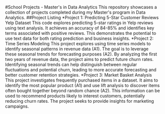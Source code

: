 #School Projects - Master's in Data Analytics
This repository showcases a collection of projects completed during my Master's program in Data Analytics.
##Project Listing
*Project 1: Predicting 5-Star Customer Reviews Yelp Dataset
This code explores predicting 5-star ratings in Yelp reviews using text analysis. It achieves an accuracy of 84-85% and identifies key terms associated with positive reviews. This demonstrates the potential to use text data for both rating prediction and business insights.
*Project 2: Time Series Modeling
This project explores using time series models to identify seasonal patterns in revenue data (A1). The goal is to leverage these seasonal trends for forecasting purposes (A2). By analyzing the first two years of revenue data, the project aims to predict future churn rates. Identifying seasonal trends can help distinguish between regular fluctuations and potential churn, leading to more accurate forecasting and better customer retention strategies.
*Project 3: Market Basket Analysis
This project investigates frequently purchased items in a dataset. It aims to identify the most popular product (A1) and use lift analysis to discover items often bought together beyond random chance (A2). This information can be used to recommend products likely to interest customers, potentially reducing churn rates. The project seeks to provide insights for marketing campaigns.
